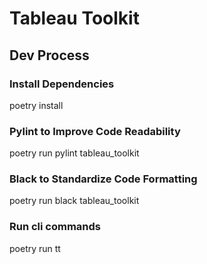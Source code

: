 # Tableau Toolkit


## Dev Process

### Install Dependencies
poetry install

### Pylint to Improve Code Readability
poetry run pylint tableau_toolkit

### Black to Standardize Code Formatting
poetry run black tableau_toolkit

### Run cli commands
poetry run tt